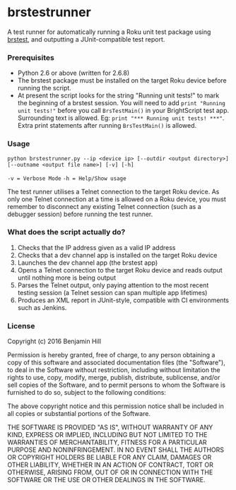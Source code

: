 # brstestrunner
A test runner for automatically running a Roku unit test package using
[brstest](https://github.com/MarkRoddy/brstest), and outputting a JUnit-compatible test report.

### Prerequisites
* Python 2.6 or above (written for 2.6.8)
* The brstest package must be installed on the target Roku device before running the script.
* At present the script looks for the string "Running unit tests!" to mark the beginning of a brstest session. You will
need to add `print "Running unit tests!"` before you call `BrsTestMain()` in your BrightScript test app. Surrounding
text is allowed. Eg: `print "*** Running unit tests! ***"`. Extra print statements after running `BrsTestMain()` is
allowed.

### Usage
`python brstestrunner.py --ip <device ip> [--outdir <output directory>] [--outname <output file name>] [-v]
[-h]`

`-v = Verbose Mode` `-h = Help/Show usage`

The test runner utilises a Telnet connection to the target Roku device. As only one Telnet connection at a time is
allowed on a Roku device, you must remember to disconnect any existing Telnet connection (such as a debugger session)
before running the test runner.

### What does the script actually do?
1. Checks that the IP address given as a valid IP address
2. Checks that a dev channel app is installed on the target Roku device
3. Launches the dev channel app (the brstest app)
4. Opens a Telnet connection to the target Roku device and reads output until nothing more is being output
5. Parses the Telnet output, only paying attention to the most recent testing session (a Telnet session can span
multiple app lifetimes)
6. Produces an XML report in JUnit-style, compatible with CI environments such as Jenkins.

### License
Copyright (c) 2016 Benjamin Hill

Permission is hereby granted, free of charge, to any person obtaining a copy of this software and associated
documentation files (the "Software"), to deal in the Software without restriction, including without limitation the
rights to use, copy, modify, merge, publish, distribute, sublicense, and/or sell copies of the Software, and to permit
persons to whom the Software is furnished to do so, subject to the following conditions:

The above copyright notice and this permission notice shall be included in all copies or substantial portions of the
Software.

THE SOFTWARE IS PROVIDED "AS IS", WITHOUT WARRANTY OF ANY KIND, EXPRESS OR IMPLIED, INCLUDING BUT NOT LIMITED TO THE
WARRANTIES OF MERCHANTABILITY, FITNESS FOR A PARTICULAR PURPOSE AND NONINFRINGEMENT. IN NO EVENT SHALL THE AUTHORS OR
COPYRIGHT HOLDERS BE LIABLE FOR ANY CLAIM, DAMAGES OR OTHER LIABILITY, WHETHER IN AN ACTION OF CONTRACT, TORT OR
OTHERWISE, ARISING FROM, OUT OF OR IN CONNECTION WITH THE SOFTWARE OR THE USE OR OTHER DEALINGS IN THE SOFTWARE.
